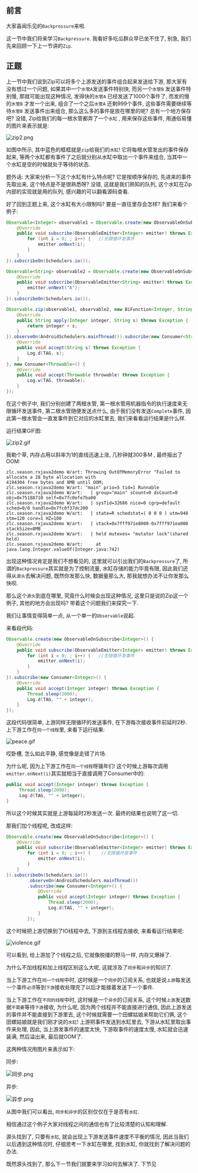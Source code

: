 ## 前言

大家喜闻乐见的`Backpressure`来啦.

这一节中我们将来学习`Backpressure`. 我看好多吃瓜群众早已坐不住了, 别急, 我们先来回顾一下上一节讲的`Zip`.

## 正题

上一节中我们说到Zip可以将多个上游发送的事件组合起来发送给下游, 那大家有没有想过一个问题, 如果其中一个`水管A`发送事件特别快, 而另一个`水管B` 发送事件特别慢, 那就可能出现这种情况, 发得快的`水管A` 已经发送了1000个事件了, 而发的慢的`水管B` 才发一个出来, 组合了一个之后`水管A` 还剩999个事件, 这些事件需要继续等待`水管B` 发送事件出来组合, 那么这么多的事件是放在哪里的呢? 总有一个地方保存吧? 没错, Zip给我们的每一根水管都弄了一个`水缸` , 用来保存这些事件, 用通俗易懂的图片来表示就是:

![zip2.png](images/RxJava2_14.png)

如图中所示, 其中蓝色的框框就是`zip`给我们的`水缸`! 它将每根水管发出的事件保存起来, 等两个水缸都有事件了之后就分别从水缸中取出一个事件来组合, 当其中一个水缸是空的时候就处于等待的状态.

题外话: 大家来分析一下这个水缸有什么特点呢? 它是按顺序保存的, 先进来的事件先取出来, 这个特点是不是很熟悉呀? 没错, 这就是我们熟知的队列, 这个水缸在Zip内部的实现就是用的队列, 感兴趣的可以翻看源码查看.

好了回到正题上来, 这个水缸有大小限制吗? 要是一直往里存会怎样? 我们来看个例子:

```java
Observable<Integer> observable1 = Observable.create(new ObservableOnSubscribe<Integer>() {    
    @Override                                                                          
    public void subscribe(ObservableEmitter<Integer> emitter) throws Exception {       
        for (int i = 0; ; i++) {   //无限循环发事件                                                    
            emitter.onNext(i);                                                         
        }                                                                              
    }                                                                                  
}).subscribeOn(Schedulers.io());    

Observable<String> observable2 = Observable.create(new ObservableOnSubscribe<String>() {      
    @Override                                                                          
    public void subscribe(ObservableEmitter<String> emitter) throws Exception {        
        emitter.onNext("A");                                                           
    }                                                                                  
}).subscribeOn(Schedulers.io());    

Observable.zip(observable1, observable2, new BiFunction<Integer, String, String>() {                 
    @Override                                                                          
    public String apply(Integer integer, String s) throws Exception {                  
        return integer + s;                                                            
    }                                                                                  
}).observeOn(AndroidSchedulers.mainThread()).subscribe(new Consumer<String>() {                               
    @Override                                                                          
    public void accept(String s) throws Exception {                                    
        Log.d(TAG, s);                                                                 
    }                                                                                  
}, new Consumer<Throwable>() {                                                         
    @Override                                                                          
    public void accept(Throwable throwable) throws Exception {                         
        Log.w(TAG, throwable);                                                         
    }                                                                                  
});
```

在这个例子中, 我们分别创建了两根水管, 第一根水管用机器指令的执行速度来无限循环发送事件, 第二根水管随便发送点什么, 由于我们没有发送`Complete`事件, 因此第一根水管会一直发事件到它对应的水缸里去, 我们来看看运行结果是什么样.

运行结果GIF图:

![zip2.gif](images/RxJava2_15.gif)

我勒个草, 内存占用以斜率为1的直线迅速上涨, 几秒钟就300多M , 最终报出了OOM:

```
zlc.season.rxjava2demo W/art: Throwing OutOfMemoryError "Failed to allocate a 28 byte allocation with
4194304 free bytes and 8MB until OOM; 
zlc.season.rxjava2demo W/art: "main" prio=5 tid=1 Runnable      
zlc.season.rxjava2demo W/art:   | group="main" sCount=0 dsCount=0 obj=0x75188710 self=0x7fc0efe7ba00   
zlc.season.rxjava2demo W/art:   | sysTid=32686 nice=0 cgrp=default sched=0/0 handle=0x7fc0f37dc200    
zlc.season.rxjava2demo W/art:   | state=R schedstat=( 0 0 0 ) utm=948 stm=120 core=1 HZ=100         
zlc.season.rxjava2demo W/art:   | stack=0x7fff971e8000-0x7fff971ea000 stackSize=8MB         
zlc.season.rxjava2demo W/art:   | held mutexes= "mutator lock"(shared held)    
zlc.season.rxjava2demo W/art:     at java.lang.Integer.valueOf(Integer.java:742)
```

出现这种情况肯定是我们不想看见的, 这里就可以引出我们的`Backpressure`了, 所谓的`Backpressure`其实就是为了控制流量, 水缸存储的能力毕竟有限, 因此我们还得从`源头`去解决问题, 既然你发那么快, 数据量那么大, 那我就想办法不让你发那么快呗.

那么这个`源头`到底在哪里, 究竟什么时候会出现这种情况, 这里只是说的Zip这一个例子, 其他的地方会出现吗? 带着这个问题我们来探究一下.

我们让事情变得简单一点, 从一个单一的`Observable`说起.

来看段代码:

```java
Observable.create(new ObservableOnSubscribe<Integer>() {                         
    @Override                                                                    
    public void subscribe(ObservableEmitter<Integer> emitter) throws Exception { 
        for (int i = 0; ; i++) {   //无限循环发事件                                              
            emitter.onNext(i);                                                   
        }                                                                        
    }                                                                            
}).subscribe(new Consumer<Integer>() {                                           
    @Override                                                                    
    public void accept(Integer integer) throws Exception {                       
        Thread.sleep(2000);                                                      
        Log.d(TAG, "" + integer);                                                
    }                                                                            
});
```

这段代码很简单, 上游同样无限循环的发送事件, 在下游每次接收事件前延时2秒. 上下游工作在`同一个线程`里, 来看下运行结果:

![peace.gif](images/RxJava2_16.gif)

哎卧槽, 怎么如此平静, 感觉像是走错了片场.

为什么呢, 因为上下游工作在`同一个线程`呀骚年们! 这个时候上游每次调用`emitter.onNext(i)`其实就相当于直接调用了Consumer中的:

```java
public void accept(Integer integer) throws Exception {                       
     Thread.sleep(2000);                                                      
     Log.d(TAG, "" + integer);                                                
}     
```

所以这个时候其实就是上游每延时2秒发送一次. 最终的结果也说明了这一切.

那我们加个线程呢, 改成这样:

```java
Observable.create(new ObservableOnSubscribe<Integer>() {                            
    @Override                                                                       
    public void subscribe(ObservableEmitter<Integer> emitter) throws Exception {    
        for (int i = 0; ; i++) {    //无限循环发事件                                                     
            emitter.onNext(i);                                                      
        }                                                                           
    }                                                                               
}).subscribeOn(Schedulers.io())                                                    
        .observeOn(AndroidSchedulers.mainThread())                                  
        .subscribe(new Consumer<Integer>() {                                        
            @Override                                                               
            public void accept(Integer integer) throws Exception {                  
                Thread.sleep(2000);                                                 
                Log.d(TAG, "" + integer);                                           
            }                                                                       
        });
```

这个时候把上游切换到了IO线程中去, 下游到主线程去接收, 来看看运行结果呢:

![violence.gif](images/RxJava2_17.gif)

可以看到, 给上游加了个线程之后, 它就像脱缰的野马一样, 内存又爆掉了.

为什么不加线程和加上线程区别这么大呢, 这就涉及了`同步`和`异步`的知识了.

当上下游工作在`同一个线程`中时, 这时候是一个`同步`的订阅关系, 也就是说`上游`每发送一个事件`必须`等到`下游`接收处理完了以后才能接着发送下一个事件.

当上下游工作在`不同的线程`中时, 这时候是一个`异步`的订阅关系, 这个时候`上游`发送数据`不需要`等待`下游`接收, 为什么呢, 因为两个线程并不能直接进行通信, 因此上游发送的事件并不能直接到下游里去, 这个时候就需要一个田螺姑娘来帮助它们俩, 这个田螺姑娘就是我们刚才说的`水缸`! 上游把事件发送到水缸里去, 下游从水缸里取出事件来处理, 因此, 当上游发事件的速度太快, 下游取事件的速度太慢, 水缸就会迅速装满, 然后溢出来, 最后就OOM了.

这两种情况用图片来表示如下:

同步:

![同步.png](images/RxJava2_18.png)

异步:

![异步.png](images/RxJava2_19.png)

从图中我们可以看出, `同步和异步`的区别仅仅在于是否有`水缸`.

相信通过这个例子大家对线程之间的通信也有了比较清楚的认知和理解.

源头找到了, 只要有`水缸`, 就会出现上下游发送事件速度不平衡的情况, 因此当我们以后遇到这种情况时, 仔细思考一下水缸在哪里, 找到水缸, 你就找到了解决问题的办法.

既然源头找到了, 那么下一节我们就要来学习如何去解决了. 下节见